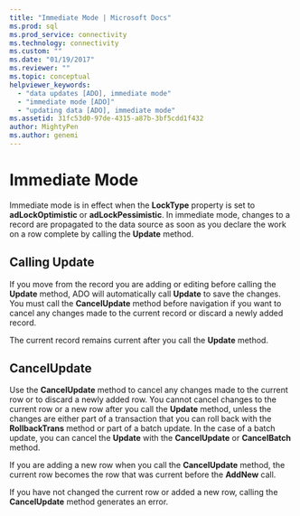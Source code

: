 ```yaml
---
title: "Immediate Mode | Microsoft Docs"
ms.prod: sql
ms.prod_service: connectivity
ms.technology: connectivity
ms.custom: ""
ms.date: "01/19/2017"
ms.reviewer: ""
ms.topic: conceptual
helpviewer_keywords: 
  - "data updates [ADO], immediate mode"
  - "immediate mode [ADO]"
  - "updating data [ADO], immediate mode"
ms.assetid: 31fc53d0-97de-4315-a87b-3bf5cdd1f432
author: MightyPen
ms.author: genemi
---
```

# Immediate Mode
Immediate mode is in effect when the **LockType** property is set to **adLockOptimistic** or **adLockPessimistic**. In immediate mode, changes to a record are propagated to the data source as soon as you declare the work on a row complete by calling the **Update** method.  
  
## Calling Update  
 If you move from the record you are adding or editing before calling the **Update** method, ADO will automatically call **Update** to save the changes. You must call the **CancelUpdate** method before navigation if you want to cancel any changes made to the current record or discard a newly added record.  
  
 The current record remains current after you call the **Update** method.  
  
## CancelUpdate  
 Use the **CancelUpdate** method to cancel any changes made to the current row or to discard a newly added row. You cannot cancel changes to the current row or a new row after you call the **Update** method, unless the changes are either part of a transaction that you can roll back with the **RollbackTrans** method or part of a batch update. In the case of a batch update, you can cancel the **Update** with the **CancelUpdate** or **CancelBatch** method.  
  
 If you are adding a new row when you call the **CancelUpdate** method, the current row becomes the row that was current before the **AddNew** call.  
  
 If you have not changed the current row or added a new row, calling the **CancelUpdate** method generates an error.
